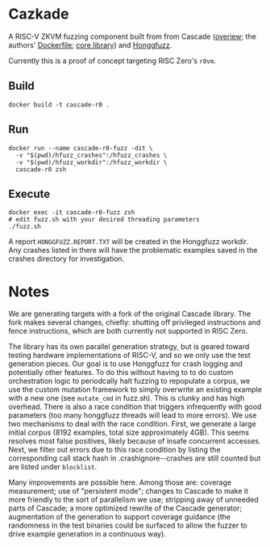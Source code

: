 # Cazkade
A RISC-V ZKVM fuzzing component built from from Cascade ([overiew](https://comsec.ethz.ch/research/hardware-design-security/cascade-cpu-fuzzing-via-intricate-program-generation/); the authors' [Dockerfile](https://github.com/comsec-group/cascade-artifacts); [core library](https://github.com/cascade-artifacts-designs/cascade-meta)) and [Honggfuzz](https://github.com/google/honggfuzz).

Currently this is a proof of concept targeting RISC Zero's `r0vm`.

## Build
```
docker build -t cascade-r0 .
```

## Run
```
docker run --name cascade-r0-fuzz -dit \
  -v "$(pwd)/hfuzz_crashes":/hfuzz_crashes \
  -v "$(pwd)/hfuzz_workdir":/hfuzz_workdir \
  cascade-r0 zsh
```

## Execute
```
docker exec -it cascade-r0-fuzz zsh
# edit fuzz.sh with your desired threading parameters
./fuzz.sh
```

A report `HONGGFUZZ.REPORT.TXT` will be created in the Honggfuzz workdir. Any crashes listed in there will have the problematic examples saved in the crashes directory for investigation.

# Notes
We are generating targets with a fork of the original Cascade library. The fork makes several changes, chiefly: shutting off privileged instructions and fence instructions, which are both currently not supported in RISC Zero. 

The library has its own parallel generation strategy, but is geared toward testing hardware implementations of RISC-V, and so we only use the test generation pieces. Our goal is to use Honggfuzz for crash logging and potentially other features. To do this without having to to do custom orchestration logic to periodcally halt fuzzing to repopulate a corpus, we use the custom mutation framework to simply overwrite an existing example with a new one (see `mutate_cmd` in fuzz.sh). This is clunky and has high overhead. There is also a race condition that triggers infrequently with good parameters (too many honggfuzz threads will lead to more errors). We use two mechanisms to deal with the race condition. First, we generate a large initial corpus (8192 examples, total size approximately 4GB). This seems resolves most false positives, likely because of insafe concurrent accesses. Next, we filter out errors due to this race condition by listing the corresponding call stack hash in .crashignore--crashes are still counted but are listed under `blocklist`.

Many improvements are possible here. Among those are: coverage measurement; use of "persistent mode"; changes to Cascade to make it more friendly to the sort of parallelism we use; stripping away of unneeded parts of Cascade; a more optimized rewrite of the Cascade generator; augmentation of the generation to support coverage guidance (the randomness in the test binaries could be surfaced to allow the fuzzer to drive example generation in a continuous way).
